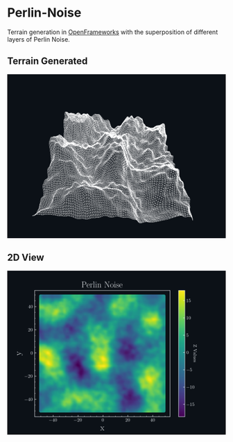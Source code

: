 # Perlin-Noise

Terrain generation in [OpenFrameworks](https://github.com/openframeworks/openFrameworks) with the superposition of different layers of Perlin Noise.

## Terrain Generated

![alt text](https://github.com/MiguelLameiras/Perlin-Noise/blob/master/bin/data/5_Layers.png)

## 2D View

![alt text](https://github.com/MiguelLameiras/Perlin-Noise/blob/master/2D_Map.png)

